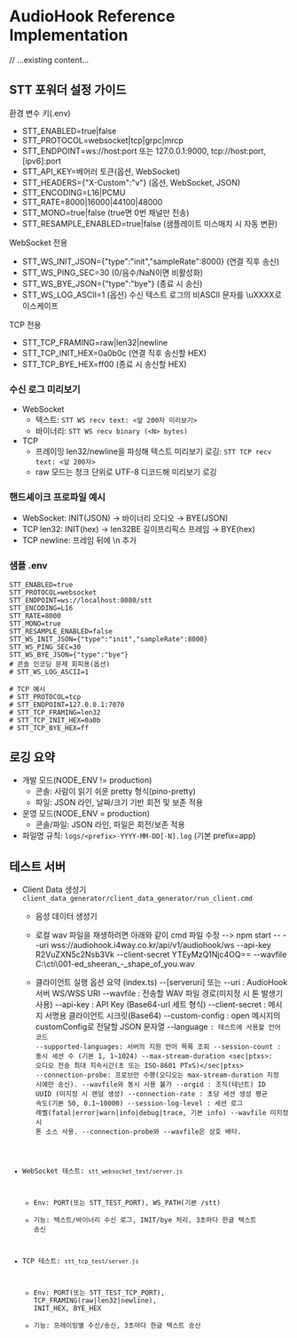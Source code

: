 # AudioHook Reference Implementation

// ...existing content...

## STT 포워더 설정 가이드

환경 변수 키(.env)
- STT_ENABLED=true|false
- STT_PROTOCOL=websocket|tcp|grpc|mrcp
- STT_ENDPOINT=ws://host:port 또는 127.0.0.1:9000, tcp://host:port, [ipv6]:port
- STT_API_KEY=베어러 토큰(옵션, WebSocket)
- STT_HEADERS={"X-Custom":"v"} (옵션, WebSocket, JSON)
- STT_ENCODING=L16|PCMU
- STT_RATE=8000|16000|44100|48000
- STT_MONO=true|false (true면 0번 채널만 전송)
- STT_RESAMPLE_ENABLED=true|false (샘플레이트 미스매치 시 자동 변환)

WebSocket 전용
- STT_WS_INIT_JSON={"type":"init","sampleRate":8000} (연결 직후 송신)
- STT_WS_PING_SEC=30 (0/음수/NaN이면 비활성화)
- STT_WS_BYE_JSON={"type":"bye"} (종료 시 송신)
- STT_WS_LOG_ASCII=1 (옵션) 수신 텍스트 로그의 비ASCII 문자를 \uXXXX로 이스케이프

TCP 전용
- STT_TCP_FRAMING=raw|len32|newline
- STT_TCP_INIT_HEX=0a0b0c (연결 직후 송신할 HEX)
- STT_TCP_BYE_HEX=ff00 (종료 시 송신할 HEX)

### 수신 로그 미리보기
- WebSocket
  - 텍스트: `STT WS recv text: <앞 200자 미리보기>`
  - 바이너리: `STT WS recv binary (<N> bytes)`
- TCP
  - 프레이밍 len32/newline을 파싱해 텍스트 미리보기 로깅: `STT TCP recv text: <앞 200자>`
  - raw 모드는 청크 단위로 UTF-8 디코드해 미리보기 로깅

### 핸드셰이크 프로파일 예시
- WebSocket: INIT(JSON) → 바이너리 오디오 → BYE(JSON)
- TCP len32: INIT(hex) → len32BE 길이프리픽스 프레임 → BYE(hex)
- TCP newline: 프레임 뒤에 \n 추가

### 샘플 .env
```
STT_ENABLED=true
STT_PROTOCOL=websocket
STT_ENDPOINT=ws://localhost:8080/stt
STT_ENCODING=L16
STT_RATE=8000
STT_MONO=true
STT_RESAMPLE_ENABLED=false
STT_WS_INIT_JSON={"type":"init","sampleRate":8000}
STT_WS_PING_SEC=30
STT_WS_BYE_JSON={"type":"bye"}
# 콘솔 인코딩 문제 회피용(옵션)
# STT_WS_LOG_ASCII=1

# TCP 예시
# STT_PROTOCOL=tcp
# STT_ENDPOINT=127.0.0.1:7070
# STT_TCP_FRAMING=len32
# STT_TCP_INIT_HEX=0a0b
# STT_TCP_BYE_HEX=ff
```

## 로깅 요약
- 개발 모드(NODE_ENV != production)
  - 콘솔: 사람이 읽기 쉬운 pretty 형식(pino-pretty)
  - 파일: JSON 라인, 날짜/크기 기반 회전 및 보존 적용
- 운영 모드(NODE_ENV = production)
  - 콘솔/파일: JSON 라인, 파일은 회전/보존 적용
- 파일명 규칙: `logs/<prefix>-YYYY-MM-DD[-N].log` (기본 prefix=app)

## 테스트 서버
- Client Data 생성기 `client_data_generator/client_data_generator/run_client.cmd`
  - 음성 데이터 생성기
  - 로컬 wav 파일을 재생하려면 아래와 같이 cmd 파일 수정
    --> npm start -- --uri wss://audiohook.i4way.co.kr/api/v1/audiohook/ws --api-key R2VuZXN5c2Nsb3Vk --client-secret YTEyMzQ1Njc4OQ== 
    --wavfile C:\cti\001-ed_sheeran_-_shape_of_you.wav

  - 클라이언트 실행 옵션 요약 (index.ts)
    --[serveruri] 또는 --uri <uri>: AudioHook 서버 WS/WSS URI
    --wavfile <path>: 전송할 WAV 파일 경로(미지정 시 톤 발생기 사용)
    --api-key <apikey>: API Key (Base64-url 세트 형식)
    --client-secret <base64>: 메시지 서명용 클라이언트 시크릿(Base64)
    --custom-config <json>: open 메시지의 customConfig로 전달할 JSON 문자열
    --language <code>: 테스트에 사용할 언어 코드
    --supported-languages: 서버의 지원 언어 목록 조회
    --session-count <n>: 동시 세션 수 (기본 1, 1~1024)
    --max-stream-duration <sec|ptxs>: 오디오 전송 최대 지속시간(초 또는 ISO-8601 PTxS)</sec|ptxs>
    --connection-probe: 프로브만 수행(오디오는 max-stream-duration 지정 시에만 송신). --wavfile와 동시 사용 불가
    --orgid <uuid>: 조직(테넌트) ID UUID (미지정 시 랜덤 생성)
    --connection-rate <rps>: 초당 세션 생성 평균 속도(기본 50, 0.1~10000)
    --session-log-level <level>: 세션 로그 레벨(fatal|error|warn|info|debug|trace, 기본 info)
    --wavfile 미지정 시 톤 소스 사용.
    --connection-probe와 --wavfile은 상호 배타.

- WebSocket 테스트: `stt_websocket_test/server.js`
  - Env: PORT(또는 STT_TEST_PORT), WS_PATH(기본 /stt)
  - 기능: 텍스트/바이너리 수신 로그, INIT/bye 처리, 3초마다 한글 텍스트 송신
- TCP 테스트: `stt_tcp_test/server.js`
  - Env: PORT(또는 STT_TEST_TCP_PORT), TCP_FRAMING(raw|len32|newline), INIT_HEX, BYE_HEX
  - 기능: 프레이밍별 수신/송신, 3초마다 한글 텍스트 송신

